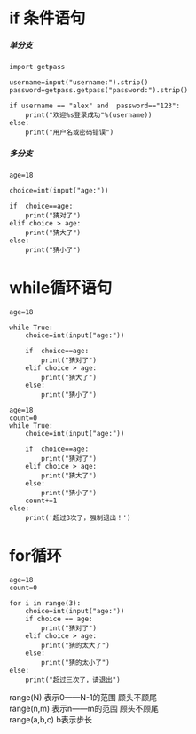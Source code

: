 # if 条件语句
##### 单分支
```
import getpass

username=input("username:").strip()
password=getpass.getpass("password:").strip()

if username == "alex" and  password=="123":
    print("欢迎%s登录成功"%(username))
else:
    print("用户名或密码错误")
```
##### 多分支
```
age=18

choice=int(input("age:"))

if  choice==age:
    print("猜对了")
elif choice > age:
    print("猜大了")
else:
    print("猜小了")
```
# while循环语句
```
age=18

while True:
    choice=int(input("age:"))

    if  choice==age:
        print("猜对了")
    elif choice > age:
        print("猜大了")
    else:
        print("猜小了")
```
```
age=18
count=0
while True:
    choice=int(input("age:"))

    if  choice==age:
        print("猜对了")
    elif choice > age:
        print("猜大了")
    else:
        print("猜小了")
    count+=1
else:
    print('超过3次了，强制退出！')
```
# for循环
```
age=18
count=0 

for i in range(3):
    choice=int(input("age:"))
    if choice == age:
        print("猜对了")
    elif choice > age:
        print("猜的太大了")
    else:
        print("猜的太小了")
else:
    print("超过三次了，请退出")
```
range(N) 表示0——N-1的范围 顾头不顾尾  
range(n,m) 表示n——m的范围 顾头不顾尾  
range(a,b,c) b表示步长  
